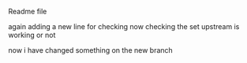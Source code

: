 Readme file

again adding a new line for checking
now checking the set upstream is working or not

now i have changed something on the new branch